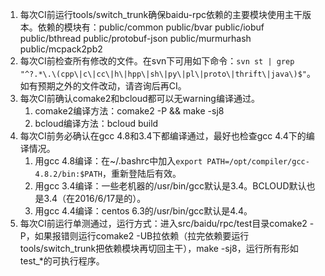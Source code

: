 1. 每次CI前运行tools/switch_trunk确保baidu-rpc依赖的主要模块使用主干版本。依赖的模块有：public/common public/bvar public/iobuf public/bthread public/protobuf-json public/murmurhash public/mcpack2pb2
2. 每次CI前检查所有修改的文件。在svn下可用如下命令：`svn st | grep "^?.*\.\(cpp\|c\|cc\|h\|hpp\|sh\|py\|pl\|proto\|thrift\|java\)$"`。如有预期之外的文件改动，请咨询后再CI。
3. 每次CI前确认comake2和bcloud都可以无warning编译通过。
   1. comake2编译方法：comake2 -P && make -sj8
   2. bcloud编译方法：bcloud build
4. 每次CI前务必确认在gcc 4.8和3.4下都编译通过，最好也检查gcc 4.4下的编译情况。
   1. 用gcc 4.8编译：在~/.bashrc中加入`export PATH=/opt/compiler/gcc-4.8.2/bin:$PATH`，重新登陆后有效。
   2. 用gcc 3.4编译：一些老机器的/usr/bin/gcc默认是3.4。BCLOUD默认也是3.4（在2016/6/17是的）。
   3. 用gcc 4.4编译：centos 6.3的/usr/bin/gcc默认是4.4。
5. 每次CI前运行单测通过，运行方式：进入src/baidu/rpc/test目录comake2 -P，如果报错则运行comake2 -UB拉依赖（拉完依赖要运行tools/switch_trunk把依赖模块再切回主干），make -sj8，运行所有形如test_*的可执行程序。
